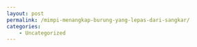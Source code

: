 ```yaml
---
layout: post
permalink: /mimpi-menangkap-burung-yang-lepas-dari-sangkar/
categories:
    - Uncategorized
---
```


